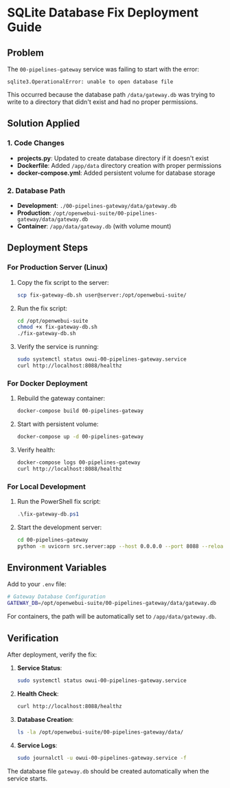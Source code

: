 # SQLite Database Fix Deployment Guide

## Problem
The `00-pipelines-gateway` service was failing to start with the error:
```
sqlite3.OperationalError: unable to open database file
```

This occurred because the database path `/data/gateway.db` was trying to write to a directory that didn't exist and had no proper permissions.

## Solution Applied

### 1. Code Changes
- **projects.py**: Updated to create database directory if it doesn't exist
- **Dockerfile**: Added `/app/data` directory creation with proper permissions
- **docker-compose.yml**: Added persistent volume for database storage

### 2. Database Path
- **Development**: `./00-pipelines-gateway/data/gateway.db`  
- **Production**: `/opt/openwebui-suite/00-pipelines-gateway/data/gateway.db`
- **Container**: `/app/data/gateway.db` (with volume mount)

## Deployment Steps

### For Production Server (Linux)
1. Copy the fix script to the server:
   ```bash
   scp fix-gateway-db.sh user@server:/opt/openwebui-suite/
   ```

2. Run the fix script:
   ```bash
   cd /opt/openwebui-suite
   chmod +x fix-gateway-db.sh
   ./fix-gateway-db.sh
   ```

3. Verify the service is running:
   ```bash
   sudo systemctl status owui-00-pipelines-gateway.service
   curl http://localhost:8088/healthz
   ```

### For Docker Deployment
1. Rebuild the gateway container:
   ```bash
   docker-compose build 00-pipelines-gateway
   ```

2. Start with persistent volume:
   ```bash
   docker-compose up -d 00-pipelines-gateway
   ```

3. Verify health:
   ```bash
   docker-compose logs 00-pipelines-gateway
   curl http://localhost:8088/healthz
   ```

### For Local Development
1. Run the PowerShell fix script:
   ```powershell
   .\fix-gateway-db.ps1
   ```

2. Start the development server:
   ```bash
   cd 00-pipelines-gateway
   python -m uvicorn src.server:app --host 0.0.0.0 --port 8088 --reload
   ```

## Environment Variables

Add to your `.env` file:
```bash
# Gateway Database Configuration
GATEWAY_DB=/opt/openwebui-suite/00-pipelines-gateway/data/gateway.db
```

For containers, the path will be automatically set to `/app/data/gateway.db`.

## Verification

After deployment, verify the fix:

1. **Service Status**: 
   ```bash
   sudo systemctl status owui-00-pipelines-gateway.service
   ```

2. **Health Check**: 
   ```bash
   curl http://localhost:8088/healthz
   ```

3. **Database Creation**: 
   ```bash
   ls -la /opt/openwebui-suite/00-pipelines-gateway/data/
   ```

4. **Service Logs**: 
   ```bash
   sudo journalctl -u owui-00-pipelines-gateway.service -f
   ```

The database file `gateway.db` should be created automatically when the service starts.
